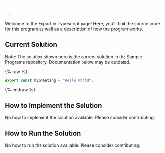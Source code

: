 ```yaml
---

---
```


Welcome to the Export in Typescript page! Here, you'll find the source code for this program as well as a description of how the program works.

## Current Solution

Note: The solution shown here is the current solution in the Sample Programs repository. Documentation below may be outdated.

{% raw %}

```Typescript
export const myGreeting = "Hello World";
```

{% endraw %}

## How to Implement the Solution

No how to implement the solution available. Please consider contributing.

## How to Run the Solution

No how to run the solution available. Please consider contributing.